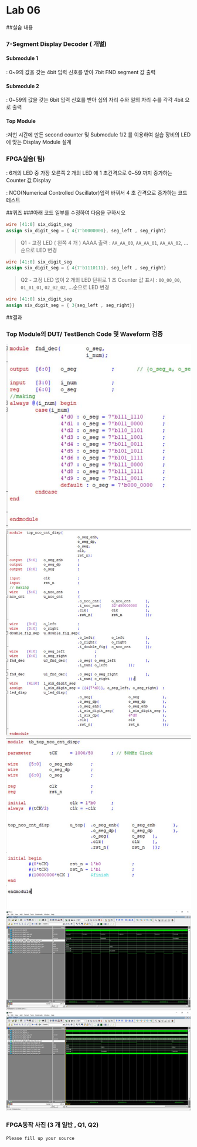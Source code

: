 
# Lab 06
##실습 내용
### **7-Segment Display Decoder ( 개별)**
#### **Submodule 1**
: 0~9의 값을 갖는 4bit 입력 신호를 받아 7bit FND segment 값 출력
#### **Submodule 2**
: 0~59의 값을 갖는 6bit 입력 신호를 받아 십의 자리 수와 일의 자리 수를 각각 4bit 으로 출력
#### **Top Module**
:저번 시간에 만든 second counter 및 Submodule 1/2 를 이용하여 실습 장비의 LED 에 맞는 Display Module 설계
### FPGA실습( 팀)
: 6개의 LED 중 가장 오른쪽 2 개의 LED 에 1 초간격으로 0~59 까지 증가하는 Counter 값 Display

: NCO(Numerical Controlled Oscillator)입력 바꿔서 4 초 간격으로 증가하는 코드 테스트

##퀴즈
###아래 코드 일부를 수정하여 다음을 구하시오
```verilog
wire [41:0] six_digit_seg
assign six_digit_seg = { 4{7'b0000000}, seg_left , seg_right}
```
> Q1 - 고정 LED ( 왼쪽 4 개 ) AAAA 출력
: `AA_AA_00`, `AA_AA_01`, `AA_AA_02`, …순으로 LED 변경
```verilog
wire [41:0] six_digit_seg
assign six_digit_seg = { 4{7'b1110111}, seg_left , seg_right}
```
> Q2 - 고정 LED 없이 2 개의 LED 단위로 1 초 Counter 값 표시
: `00_00_00`, `01_01_01`, `02_02_02`, …순으로 LED 변경
```verilog
wire [41:0] six_digit_seg
assign six_digit_seg = { 3{seg_left , seg_right}}
```
##결과
### **Top Module의 DUT/ TestBench Code 및 Waveform 검증**
![](https://github.com/wnyoung/LogicDesign/blob/master/Practice06/fnd_dec.JPG)
![](https://github.com/wnyoung/LogicDesign/blob/master/Practice06/top_nco_disp.JPG)
![](https://github.com/wnyoung/LogicDesign/blob/master/Practice06/tb.JPG)
![](https://github.com/wnyoung/LogicDesign/blob/master/Practice06/wave.JPG)
![](https://github.com/wnyoung/LogicDesign/blob/master/Practice06/genclock%26nco_cnt.JPG)
### **FPGA동작 사진 (3 개 일반 , Q1, Q2)**
`Please fill up your source`
<!--stackedit_data:
eyJoaXN0b3J5IjpbLTEyMTEzMTQxNV19
-->
